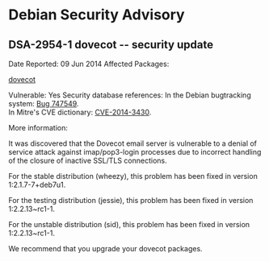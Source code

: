 
Debian Security Advisory
========================


DSA-2954-1 dovecot -- security update
-------------------------------------



Date Reported:
09 Jun 2014
Affected Packages:

[dovecot](https://packages.debian.org/src:dovecot)

Vulnerable:
Yes
Security database references:
In the Debian bugtracking system: [Bug 747549](https://bugs.debian.org/cgi-bin/bugreport.cgi?bug=747549).  
In Mitre's CVE dictionary: [CVE-2014-3430](https://security-tracker.debian.org/tracker/CVE-2014-3430).  

More information:

It was discovered that the Dovecot email server is vulnerable to a
denial of service attack against imap/pop3-login processes due to
incorrect handling of the closure of inactive SSL/TLS connections.


For the stable distribution (wheezy), this problem has been fixed in
version 1:2.1.7-7+deb7u1.


For the testing distribution (jessie), this problem has been fixed in
version 1:2.2.13~rc1-1.


For the unstable distribution (sid), this problem has been fixed in
version 1:2.2.13~rc1-1.


We recommend that you upgrade your dovecot packages.





